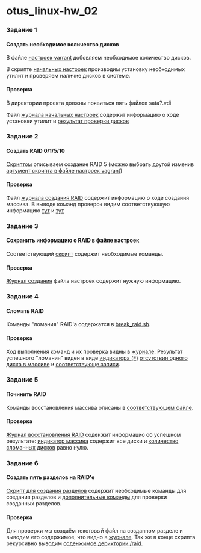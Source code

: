 # otus_linux-hw_02

### Задание 1

#### Создать необходимое количество дисков

В файле [настроек varrant](Vagrantfile) добовляем необходимое количество дисков.

В скрипте [начальных настроек](bootstrap.sh) производим установку необходимых
 утилит и проверяем наличие дисков в системе.

#### Проверка

В директории проекта должны появиться пять файлов sata?.vdi 

Файл [журнала начальных настроек](bootstrap.log) содержит информацию о ходе
установки утилит и [результат проверки дисков](bootstrap.log#L63)


### Задание 2

#### Создать RAID 0/1/5/10
[Скриптом](make_raid.sh) описываем создание RAID 5 (можно выбрать другой изменив
[аргумент скрипта в файле настроек vagrant](Vagrantfile#L70))

#### Проверка

Файл [журнала создания RAID](make_raid.log) содержит информацию о ходе создания
массива. В выводе команд проверок видим соответствующую информацию
[тут](make_raid.log#L24) и [тут](make_raid.log#L40)

### Задание 3

#### Сохранить информацию о RAID в файле настроек

Соответствующий [скрипт](configure_raid.sh) содержит необходимые команды.

#### Проверка

[Журнал создания](configure_raid.log) файла настроек содержит нужную информацию.

### Задание 4

#### Сломать RAID

Команды "ломания" RAID'а содержатся в [break_raid.sh](break_raid.sh).

#### Проверка

Ход выполнения команд и их проверка видны в [журнале](break_raid.log).
Результат успешного "ломания" виден в виде [индикатора (F)](break_raid.log#L8)
[отсутствия одного диска в массиве](break_raid.log#L9)
и [соответствующе записи](break_raid.log#L26).

### Задание 5

#### Починить RAID

Команды восстановления массива описаны в [соответствующем файле](fix_raid.sh).

#### Проверка

[Журнал восстановления RAID](fix_raid.log) соденжит информацио об успешном
результате: [индикатор массива](fix_raid.log#L12) содержит все диски и
[количество сломанных дисков](fix_raid.log#L30) равно нулю.

### Задание 6

#### Создать пять разделов на RAID'е

[Скрипт для создания разделов](create_gpt.sh) содержит необходимые команды для
создания разделов и [дополнительные команды](create_gpt.sh#L24) для проверки
 созданных разделов.

#### Проверка

Для проверки мы создаём текстовый файл на созданном разделе и выводим его
содержимое, что видно в [журнале](create_gpt.log). Так же в конце скрипта
рекурсивно выводим [соденжимое дериктории \/raid](create_gpt.log#L127).
